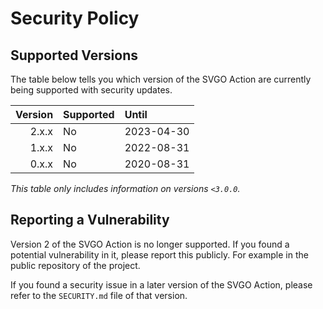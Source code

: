 # Security Policy

## Supported Versions

The table below tells you which version of the SVGO Action are currently being
supported with security updates.

| Version | Supported | Until      |
| ------: | :-------- | :--------- |
|   2.x.x | No        | 2023-04-30 |
|   1.x.x | No        | 2022-08-31 |
|   0.x.x | No        | 2020-08-31 |

_This table only includes information on versions `<3.0.0`._

## Reporting a Vulnerability

Version 2 of the SVGO Action is no longer supported. If you found a potential
vulnerability in it, please report this publicly. For example in the public
repository of the project.

If you found a security issue in a later version of the SVGO Action, please
refer to the `SECURITY.md` file of that version.
